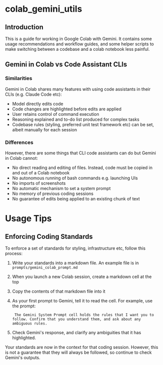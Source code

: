 # colab_gemini_utils
## Introduction
This is a guide for working in Google Colab with Gemini. It contains some usage recommendations and workflow guides, and some helper scripts to make switching between a codebase and a colab notebook less painful.

## Gemini in Colab vs Code Assistant CLIs
### Similarities
Gemini in Colab shares many features with using code assistants in their CLIs (e.g. Claude Code etc):
* Model directly edits code
* Code changes are highlighted before edits are applied
* User retains control of command execution
* Reasoning explained and to-do list produced for complex tasks
* Codebase rules (styling, preferred unit test framework etc) can be set, albeit manually for each session
### Differences
However, there are some things that CLI code assistants can do but Gemini in Colab cannot:
* No direct reading and editing of files. Instead, code must be copied in and out of a Colab notebook
* No autonomous running of bash commands e.g. launching UIs
* No imports of screenshots
* No automatic mechanism to set a system prompt
* No memory of previous coding sessions
* No guarantee of edits being applied to an existing chunk of text

# Usage Tips
## Enforcing Coding Standards
To enforce a set of standards for styling, infrastructure etc, follow this process:
1. Write your standards into a markdown file. An example file is in `prompts/gemini_colab_prompt.md`
2. When you launch a new Colab session, create a markdown cell at the top
3. Copy the contents of that markdown file into it
4. As your first prompt to Gemini, tell it to read the cell. For example, use the prompt:

        The Gemini System Prompt cell holds the rules that I want you to follow. Confirm that you understand them, and ask about any ambiguous rules.
5. Check Gemini's response, and clarify any ambiguities that it has highlighted.

Your standards are now in the context for that coding session. However, this is not a guarantee that they will always be followed, so continue to check Gemini's outputs.
